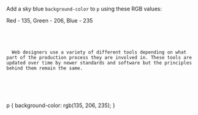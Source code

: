 Add a sky blue `background-color` to `p` using these RGB values:

Red - 135, Green - 206, Blue - 235

<codeblock language="css" type="exercise" testMode="fixedInput">
<code>
<panel language="html">
<p>
  Web designers use a variety of different tools depending on what part of the production process they are involved in. These tools are updated over time by newer standards and software but the principles behind them remain the same.
</p>
</panel>
<panel language="css">

</panel>
</code>

<solution>
p {
  background-color: rgb(135, 206, 235);
}
</solution>
</codeblock>